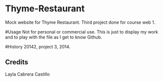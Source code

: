 # Thyme-Restaurant

Mock website for Thyme Restaurant. Third project done for course web 1. 

#Usage
Not for personal or commercial use. This is just to display my work and to play with the file as I get to know Github.

#History
20142, project 3, 2014.

## Credits
Layla Cabrera Castillo
